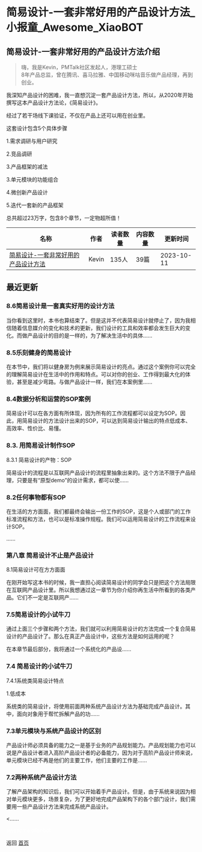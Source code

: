 # 简易设计-一套非常好用的产品设计方法_小报童_Awesome_XiaoBOT

## 简易设计-一套非常好用的产品设计方法介绍
> 嗨，我是Kevin，PMTalk社区发起人，港理工硕士    
8年产品总监，曾在腾讯、喜马拉雅、中国移动咪咕音乐做产品经理，再到创业。    
    
我深知产品设计的困难，我一直想沉淀一套产品设计方法，所以，从2020年开始撰写这本产品设计方法论，《简易设计》。    
    
经过了若干场线下课验证，不仅在产品上还可以用在创业里。    
    
这套设计包含5个具体步骤    
    
1.需求调研与用户研究    
    
2.竞品调研    
    
3.产品框架的减法    
    
3.单元模块的功能组合    
    
4.微创新产品设计    
    
5.迭代一套新的产品框架    
    
总共超过23万字，包含8个章节，一定物超所值！  
  


|名称|作者|读者数量|内容数量|更新时间|
|---|---|---|---|---|
|[简易设计-一套非常好用的产品设计方法](https://xiaobot.net/p/EasyDesign?refer=9c3f1c95-a052-465a-9902-f6d75080262a)|Kevin|135人|39篇|2023-10-11|

## 最近更新
### 8.6简易设计是一套真实好用的设计方法

当你看到这里时，本书也算结束了。但是这并不代表简易设计就停止了，因为我相信随着信息媒介的变化和技术的更新，我们设计的工具和效率都会发生巨大的变化。而做产品设计的目的是一样的，为了解决生活中的具体......

### 8.5乐刻健身的简易设计

在本节中，我们将以健身房为例来展示简易设计的亮点。通过这个案例你可以完全的理解简易设计在生活中的作用和特点。可以对你的创业、工作得到最大化的体验，甚至是减少弯路。与做产品设计一样，我们在本案例里......

### 8.4数据分析和运营的SOP案例

简易设计可以在各方面有所体现，因为所有的工作流程都可以设定为SOP。因此，用简易设计的方法设计出来的SOP，可以达到简易设计输出的特点低成本、高效率、性价比、易懂。



### 8.3. 用简易设计制作SOP

8.3.1 简易设计的产物：SOP



简易设计的流程是以互联网产品设计的流程里抽象出来的。这个方法不限于产品经理，只要是有“原型demo”的设计需求，都可以使......

### 8.2任何事物都有SOP

在生活的方方面面，我们都最终会输出一份工作的SOP，这是个人或部门的工作标准流程和方法，也可以是标准操作规程。我们可以运用简易设计的工作流程来设计SOP。



......

### 第八章 简易设计不止是产品设计

8.1简易设计可在方方面面

在刚开始写这本书的时候，我一直担心阅读简易设计的同学会只是把这个方法局限在互联网产品设计里。所以我想通过这一章节为你介绍你再生活中所看到的各类产品。它们不一定是互联网产......

### 7.5简易设计的小试牛刀

通过上面三个步骤和两个方法，我们就可以利用简易设计的方法完成一个复合简易设计的产品设计了。那么在真正产品设计中，这些方法是如何运用的呢？

在本章节最后部分，我将通过一个系统化的产品设......

### 7.4 简易设计的小试牛刀

7.4.1系统类简易设计特点

1.低成本



系统类的简易设计，将使用前面两种系统产品设计方法为基础完成产品设计。其中，面向对象用于帮忙拆解产品的功......

### 7.3单元模块与系统产品设计的区别

产品设计师必须具备的能力之一是基于业务的产品规划能力。产品规划能力也可以说是产品设计者进入高阶产品设计者的必备能力，因为对于高阶产品设计师来说，单元模块已经不再是他们的主要工作，他们主要的工作是......

### 7.2两种系统产品设计方法

了解产品架构的知识后，我们可以开始着手产品设计。但是，由于系统来说因为相对单元模块更多，场景复杂，为了更好地完成产品架构下的各个部门设计，我们需要用一些产品设计方法来完成系统产品设计。

<......


<a href="https://github.com/Reno9527/awesome-xiaobot" style="color: white; text-decoration: none;">awesome-xiaobot</a>

返回 [首页](../README.md)

